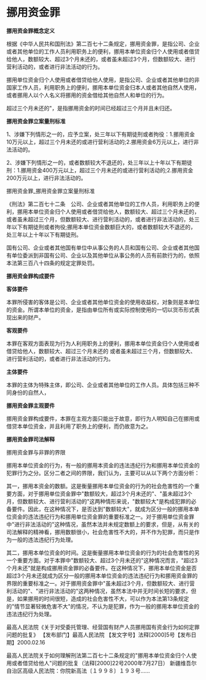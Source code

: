 # 挪用资金罪



**挪用资金罪概念定义**

根据《中华人民共和国刑法》第二百七十二条规定，挪用资金罪，是指公司、企业或者其他单位的工作人员利用职务上的便利，挪用本单位资金归个人使用或者借贷给他人，数额较大、超过3个月未还的，或者虽未超过3个月，但数额较大、进行营利活动的，或者进行非法活动的行为。

挪用单位资金归个人使用或者借贷给他人使用，是指公司、企业或者其他单位的非国家工作人员，利用职务上的便利，挪用本单位资金归本人或者其他自然人使用，或者挪用人以个人名义将挪用的资金借给其他自然人和单位的行为。

超过三个月未还的"，是指挪用资金的时间已经超过三个月并且未归还。

**挪用资金罪立案量刑标准**

1、涉嫌下列情形之一的，应予立案，处三年以下有期徒刑或者拘役：1.挪用资金10万元以上，超过三个月未还的或进行营利活动的;2.挪用资金6万元以上，进行非法活动的。

2、涉嫌下列情形之一的，或者数额较大不退还的，处三年以上十年以下有期徒刑：1.挪用资金400万元以上，超过三个月未还的或进行营利活动的;2.挪用资金200万元以上，进行非法活动的。

挪用资金罪_挪用资金罪立案量刑标准

《刑法》第二百七十二条　公司、企业或者其他单位的工作人员，利用职务上的便利，挪用本单位资金归个人使用或者借贷给他人，数额较大、超过三个月未还的，或者虽未超过三个月，但数额较大、进行营利活动的，或者进行非法活动的，处三年以下有期徒刑或者拘役;挪用本单位资金数额巨大的，或者数额较大不退还的，处三年以上十年以下有期徒刑。

国有公司、企业或者其他国有单位中从事公务的人员和国有公司、企业或者其他国有单位委派到非国有公司、企业以及其他单位从事公务的人员有前款行为的，依照本法第三百八十四条的规定定罪处罚。

**挪用资金罪构成要件**

**客体要件**

本罪所侵害的客体是公司、企业或者其他单位资金的使用收益权，对象则是本单位的资金。所谓本单位的资金，是指由单位所有或实际控制使用的一切以货币形式表现出来的财产。

**客观要件**

本罪在客观方面表现为行为人利用职务上的便利，挪用本单位资金归个人使用或者借贷给他人，数额较大、超过三个月未还的
或者虽未超过三个月，但数额较大、进行营利活动的，或者进行非法活动的行为。


**主体要件**

本罪的主体为特殊主体，即公司、企业或者其他单位的工作人员。具体包括三种不同身份的自然人，

**挪用资金罪主观要件**

挪用资金罪构成要件，本罪在主观方面只能出于故意，即行为人明知自己在挪用或借贷本单位资金，并且利用了职务上的便利，而仍故意为之。

**挪用资金罪司法解释**

挪用资金罪与非罪的界限

挪用本单位资金的行为，有一般的挪用本资金的违法违纪行为和挪用本单位资金的犯罪行为之分。区分二者之间的界限，我们认为，主要可以从以下两个方面分析：

其一，挪用本资金的数额。这是衡量挪用本单位资金的行为的社会危害性的一个重要方面，对于挪用单位资金罪中"数额较大，超过3个月未还的"、"虽未超过3个月，但数额较大、进行营利活动的"这两种情形来说，"数额较大"是构成犯罪的必备要件。因此，在这种情况下，是否达到"数额较大"，就成为区分一般的挪用本单位资金的违法违纪行为和挪用单位资金罪的重要标准之一。对于挪用单位资金罪中"进行非法活动的"这种情况，虽然本法并未规定数额上的要求，但是，从有关的司法解释的精神看，挪用数额很小，社会危害性不大的，并不作为犯罪，而只是作为一般的违法违纪行为处理。

其二，挪用本单位资金的时间。这是衡量挪用本单位资金的行为的社会危害性的另一个重要方面。对于本罪中"数额较大、超过3个月未还的"这种情况而言，"超过3个月未还"就是构成挪用资金罪的必备要件。在这种情况下，挪用本单位资金是否超过3个月未还就成为区分一般的挪用本单位资金的违法违纪行为和挪用资金罪的界限的重要标准之一。对于挪用资金罪中"虽未超过3个月，但数额较大、进行营利活动的"、"进行非法活动的"这两种情况，虽然本法中并无时间长短的要求，但是，如果挪用的时间很短，造成的社会危害性不大，可以作为本法第13条规定的"情节显著轻微危害不大"的情况，不认为是犯罪，作为一般的挪用本单位资金的违法违纪行为处理。

最高人民法院《关于对受委托管理、经营国有财产人员挪用国有资金行为如何定罪问题的批复》 【发布部门】最高人民法院
【发文字号】法释\[2000\]5号【发布日期】2000.02.16

最高人民法院关于如何理解刑法第二百七十二条规定的"挪用本单位资金归个人使用或者借贷给他人"问题的批复（法释\[2000\]22号2000年7月27日）
新疆维吾尔自治区高级人民法院：你院新高法〔１９９８〕１９３号......